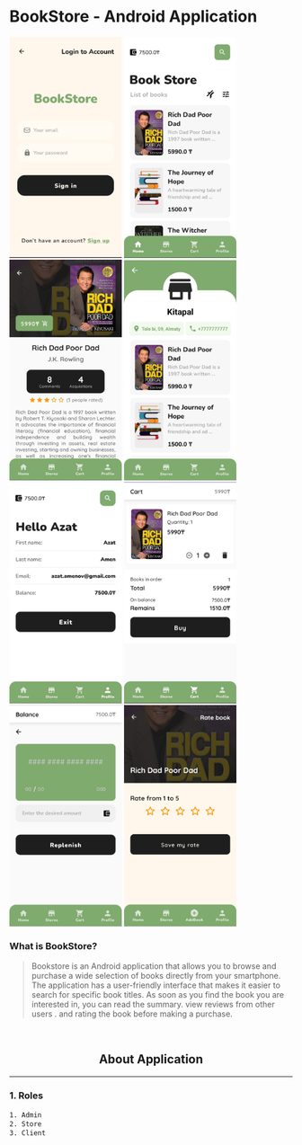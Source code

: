 # BookStore - Android Application

<img src="https://github.com/azikkw/BookStore/blob/main/previews/SignIn.jpg" width="200"> <img src="https://github.com/azikkw/BookStore/blob/main/previews/HomePage.jpg" width="200"> <img src="https://github.com/azikkw/BookStore/blob/main/previews/BookPage.jpg" width="200"> <img src="https://github.com/azikkw/BookStore/blob/main/previews/StorePage.jpg" width="200"> <img src="https://github.com/azikkw/BookStore/blob/main/previews/Profile.jpg" width="200"> <img src="https://github.com/azikkw/BookStore/blob/main/previews/Cart.jpg" width="200"> <img src="https://github.com/azikkw/BookStore/blob/main/previews/Balance.jpg" width="200"> <img src="https://github.com/azikkw/BookStore/blob/main/previews/RateBook.jpg" width="200">

### What is BookStore?
> Bookstore is an Android application that allows you to browse and purchase a wide selection of books directly from your smartphone. The application has a user-friendly interface that makes it easier to search for specific book titles. As soon as you find the book you are interested in, you can read the summary. view reviews from other users . and rating the book before making a purchase.
  
⠀  
<h2 align="center">About Application</h2>

-----

### 1. Roles
  
    1. Admin
    2. Store
    3. Client

